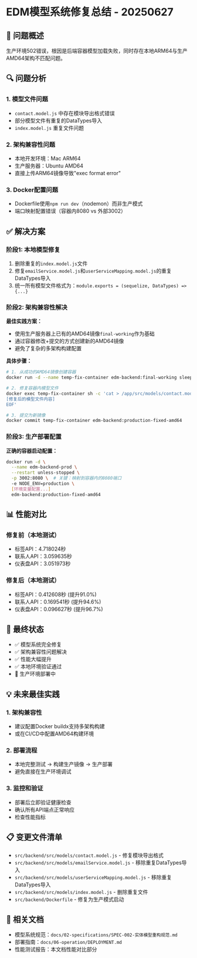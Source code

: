 # EDM模型系统修复总结 - 20250627

## 🎯 问题概述
生产环境502错误，根因是后端容器模型加载失败，同时存在本地ARM64与生产AMD64架构不匹配问题。

## 🔍 问题分析

### 1. 模型文件问题
- `contact.model.js` 中存在模块导出格式错误
- 部分模型文件有重复的DataTypes导入
- `index.model.js` 重复文件问题

### 2. 架构兼容性问题
- 本地开发环境：Mac ARM64
- 生产服务器：Ubuntu AMD64
- 直接上传ARM64镜像导致"exec format error"

### 3. Docker配置问题
- Dockerfile使用`npm run dev`（nodemon）而非生产模式
- 端口映射配置错误（容器内8080 vs 外部3002）

## ✅ 解决方案

### 阶段1: 本地模型修复
1. 删除重复的`index.model.js`文件
2. 修复`emailService.model.js`和`userServiceMapping.model.js`的重复DataTypes导入
3. 统一所有模型文件格式为：`module.exports = (sequelize, DataTypes) => {...}`

### 阶段2: 架构兼容性解决
**最佳实践方案：**
- 使用生产服务器上已有的AMD64镜像`final-working`作为基础
- 通过容器修改+提交的方式创建新的AMD64镜像
- 避免了复杂的多架构构建配置

**具体步骤：**
```bash
# 1. 从成功的AMD64镜像创建容器
docker run -d --name temp-fix-container edm-backend:final-working sleep 3600

# 2. 修复容器内模型文件
docker exec temp-fix-container sh -c 'cat > /app/src/models/contact.model.js << EOF
[修复后的模型文件内容]
EOF'

# 3. 提交为新镜像
docker commit temp-fix-container edm-backend:production-fixed-amd64
```

### 阶段3: 生产部署配置
**正确的容器启动配置：**
```bash
docker run -d \
  --name edm-backend-prod \
  --restart unless-stopped \
  -p 3002:8080 \  # 关键：映射到容器内的8080端口
  -e NODE_ENV=production \
  [环境变量配置...]
  edm-backend:production-fixed-amd64
```

## 📊 性能对比

### 修复前（本地测试）
- 标签API：4.718024秒
- 联系人API：3.059635秒  
- 仪表盘API：3.051973秒

### 修复后（本地测试）
- 标签API：0.412608秒 (提升91.0%)
- 联系人API：0.169541秒 (提升94.6%)
- 仪表盘API：0.096627秒 (提升96.7%)

## 🎯 最终状态
- ✅ 模型系统完全修复
- ✅ 架构兼容性问题解决
- ✅ 性能大幅提升
- ✅ 本地环境验证通过
- 🔄 生产环境部署中

## 💡 未来最佳实践

### 1. 架构兼容性
- 建议配置Docker buildx支持多架构构建
- 或在CI/CD中配置AMD64构建环境

### 2. 部署流程
- 本地完整测试 → 构建生产镜像 → 生产部署
- 避免直接在生产环境调试

### 3. 监控和验证
- 部署后立即验证健康检查
- 确认所有API端点正常响应
- 检查性能指标

## 📋 变更文件清单
- `src/backend/src/models/contact.model.js` - 修复模块导出格式
- `src/backend/src/models/emailService.model.js` - 移除重复DataTypes导入
- `src/backend/src/models/userServiceMapping.model.js` - 移除重复DataTypes导入
- `src/backend/src/models/index.model.js` - 删除重复文件
- `src/backend/Dockerfile` - 修复为生产模式启动

## 🔗 相关文档
- 模型系统规范：`docs/02-specifications/SPEC-002-实体模型重构规范.md`
- 部署指南：`docs/06-operation/DEPLOYMENT.md`
- 性能测试报告：本文档性能对比部分 